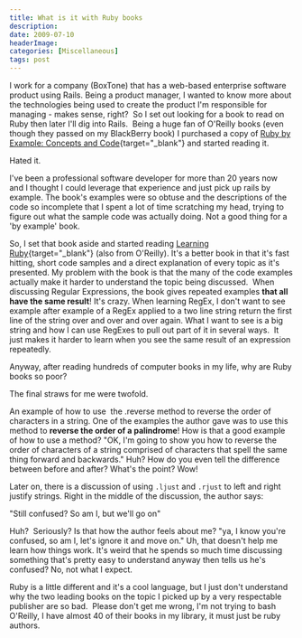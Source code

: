 ```yaml
---
title: What is it with Ruby books
description: 
date: 2009-07-10
headerImage: 
categories: [Miscellaneous]
tags: post
---
```


I work for a company (BoxTone) that has a web-based enterprise software product using Rails. Being a product manager, I wanted to know more about the technologies being used to create the product I'm responsible for managing - makes sense, right?  So I set out looking for a book to read on Ruby then later I'll dig into Rails.  Being a huge fan of O'Reilly books (even though they passed on my BlackBerry book) I purchased a copy of [Ruby by Example: Concepts and Code](http://www.amazon.com/gp/product/1593271484){target="_blank"} and started reading it.

Hated it.

I've been a professional software developer for more than 20 years now and I thought I could leverage that experience and just pick up rails by example. The book's examples were so obtuse and the descriptions of the code so incomplete that I spent a lot of time scratching my head, trying to figure out what the sample code was actually doing. Not a good thing for a 'by example' book.

So, I set that book aside and started reading [Learning Ruby](http://www.amazon.com/gp/product/B0028N4W6A){target="_blank"} (also from O'Reilly). It's a better book in that it's fast hitting, short code samples and a direct explanation of every topic as it's presented. My problem with the book is that the many of the code examples actually make it harder to understand the topic being discussed.  When discussing Regular Expressions, the book gives repeated examples **that all have the same result**! It's crazy. When learning RegEx, I don't want to see example after example of a RegEx applied to a two line string return the first line of the string over and over and over again. What I want to see is a big string and how I can use RegExes to pull out part of it in several ways.  It just makes it harder to learn when you see the same result of an expression repeatedly.

Anyway, after reading hundreds of computer books in my life, why are Ruby books so poor?  

The final straws for me were twofold.

An example of how to use  the .reverse method to reverse the order of characters in a string. One of the examples the author gave was to use this method to **reverse the order of a palindrome**! How is that a good example of how to use a method? "OK, I'm going to show you how to reverse the order of characters of a string comprised of characters that spell the same thing forward and backwards." Huh? How do you even tell the difference between before and after? What's the point? Wow!

Later on, there is a discussion of using `.ljust` and `.rjust` to left and right justify strings. Right in the middle of the discussion, the author says:

"Still confused? So am I, but we'll go on"

Huh?  Seriously? Is that how the author feels about me? "ya, I know you're confused, so am I, let's ignore it and move on." Uh, that doesn't help me learn how things work. It's weird that he spends so much time discussing something that's pretty easy to understand anyway then tells us he's confused? No, not what I expect.

Ruby is a little different and it's a cool language, but I just don't understand why the two leading books on the topic I picked up by a very respectable publisher are so bad.  Please don't get me wrong, I'm not trying to bash O'Reilly, I have almost 40 of their books in my library, it must just be ruby authors.